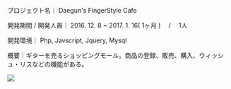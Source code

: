 プロジェクト名｜ Daegun's FingerStyle Cafe

開発期間 / 開発人員｜ 2016. 12. 8 ~ 2017. 1. 16( 1ヶ月 ) 　/　 1人

開発環境｜ Php, Javscript, Jquery, Mysql

概要｜ギターを売るショッピングモール。商品の登録、販売、購入、ウィッシュ・リスなどの機能がある。

<img src='./readmeImg/'>
